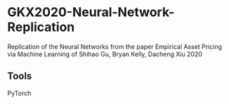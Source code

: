 # GKX2020-Neural-Network-Replication
Replication of the Neural Networks from the paper Empirical Asset Pricing via Machine Learning of Shihao Gu, Bryan Kelly, Dacheng Xiu 2020

## Tools
PyTorch 
